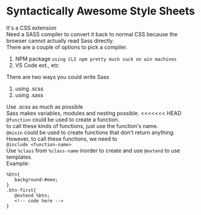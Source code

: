 # Syntactically Awesome Style Sheets

It's a CSS extension
<br>
Need a SASS compiler to convert it back to normal CSS because the browser cannot actually read Sass directly.
<br>
There are a couple of options to pick a compiler.
<br>

1. NPM package `using CLI npm pretty much suck on win machines`
2. VS Code ext., etc
   <br>

There are two ways you could write Sass

1. using .scss
2. using .sass
   <br>

Use .scss as much as possible
<br>
Sass makes variables, modules and nesting possible.
<<<<<<< HEAD
<br>
`@function` could be used to create a function.
<br>
to call these kinds of functions, just use the function's name.
<br>
`@mixin` could be used to create functions that don't return anything.
<br>
However, to call these functions, we need to
<br>
`@include <function-name>`
<br>
Use `%class` from `%class-name` inorder to create and use `@extend` to use templates.
<br>
Example:
<br>

```
%btn{
   background:#eee;
}
.btn-first{
   @extend %btn;
   <!-- code here -->
}
```
